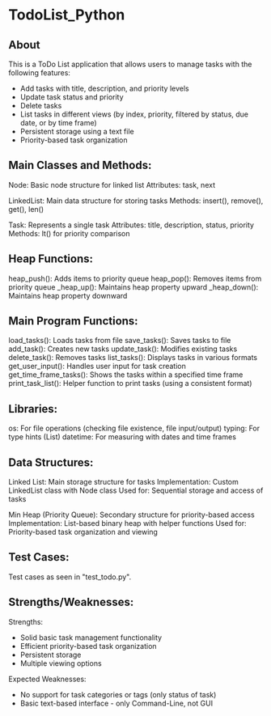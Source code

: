 # TodoList_Python

## About  
This is a ToDo List application that allows users to manage tasks with the following features:  
- Add tasks with title, description, and priority levels  
- Update task status and priority  
- Delete tasks  
- List tasks in different views (by index, priority, filtered by status, due date, or by time frame)  
- Persistent storage using a text file  
- Priority-based task organization

## Main Classes and Methods:
Node: Basic node structure for linked list
Attributes: task, next

LinkedList: Main data structure for storing tasks
Methods: insert(), remove(), get(), len()

Task: Represents a single task
Attributes: title, description, status, priority
Methods: lt() for priority comparison

## Heap Functions:
heap_push(): Adds items to priority queue
heap_pop(): Removes items from priority queue
_heap_up(): Maintains heap property upward
_heap_down(): Maintains heap property downward

## Main Program Functions:
load_tasks(): Loads tasks from file
save_tasks(): Saves tasks to file
add_task(): Creates new tasks
update_task(): Modifies existing tasks
delete_task(): Removes tasks
list_tasks(): Displays tasks in various formats
get_user_input(): Handles user input for task creation
get_time_frame_tasks(): Shows the tasks within a specified time frame
print_task_list(): Helper function to print tasks (using a consistent format)


## Libraries:   
os: For file operations (checking file existence, file input/output)
typing: For type hints (List)
datetime: For measuring with dates and time frames

## Data Structures:  
Linked List: Main storage structure for tasks
Implementation: Custom LinkedList class with Node class
Used for: Sequential storage and access of tasks

Min Heap (Priority Queue): Secondary structure for priority-based access
Implementation: List-based binary heap with helper functions
Used for: Priority-based task organization and viewing


## Test Cases:  
Test cases as seen in "test_todo.py".


## Strengths/Weaknesses:  
Strengths:
- Solid basic task management functionality
- Efficient priority-based task organization
- Persistent storage
- Multiple viewing options

Expected Weaknesses:
- No support for task categories or tags (only status of task)
- Basic text-based interface - only Command-Line, not GUI
